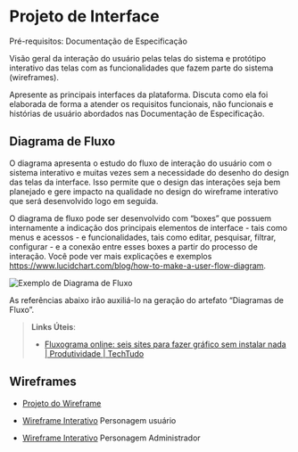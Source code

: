 
# Projeto de Interface

Pré-requisitos: Documentação de Especificação

Visão geral da interação do usuário pelas telas do sistema e protótipo interativo das telas com as funcionalidades que fazem parte do sistema (wireframes).

Apresente as principais interfaces da plataforma. Discuta como ela foi elaborada de forma a atender os requisitos funcionais, não funcionais e histórias de usuário abordados nas Documentação de Especificação.



## Diagrama de Fluxo

O diagrama apresenta o estudo do fluxo de interação do usuário com o sistema interativo e  muitas vezes sem a necessidade do desenho do design das telas da interface. Isso permite que o design das interações seja bem planejado e gere impacto na qualidade no design do wireframe interativo que será desenvolvido logo em seguida.

O diagrama de fluxo pode ser desenvolvido com “boxes” que possuem internamente a indicação dos principais elementos de interface - tais como menus e acessos - e funcionalidades, tais como editar, pesquisar, filtrar, configurar - e a conexão entre esses boxes a partir do processo de interação. Você pode ver mais explicações e exemplos https://www.lucidchart.com/blog/how-to-make-a-user-flow-diagram.

![Exemplo de Diagrama de Fluxo](img/diagramafluxo2.jpg)

As referências abaixo irão auxiliá-lo na geração do artefato “Diagramas de Fluxo”.

> **Links Úteis**:
> - [Fluxograma online: seis sites para fazer gráfico sem instalar nada | Produtividade | TechTudo](https://www.techtudo.com.br/listas/2019/03/fluxograma-online-seis-sites-para-fazer-grafico-sem-instalar-nada.ghtml)

## Wireframes

- [Projeto do Wireframe](https://www.figma.com/design/71MN7oddox1QBN3fyAynT9/Figma-basics?node-id=0-286&p=f&t=Ajz3mShZMjzRAXdh-0)

- [Wireframe Interativo](https://www.figma.com/proto/71MN7oddox1QBN3fyAynT9/Figma-basics?node-id=925-2&t=Ajz3mShZMjzRAXdh-0&scaling=contain&content-scaling=fixed&page-id=0%3A286) Personagem usuário

- [Wireframe Interativo](https://www.figma.com/proto/71MN7oddox1QBN3fyAynT9/Figma-basics?node-id=925-184&p=f&t=Ajz3mShZMjzRAXdh-0&scaling=contain&content-scaling=fixed&page-id=0%3A286) Personagem Administrador
